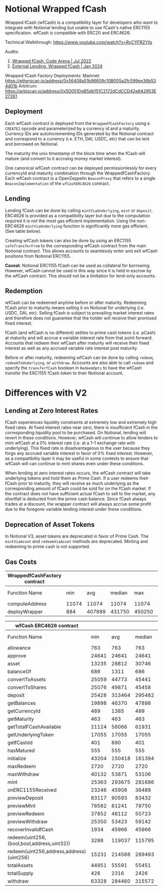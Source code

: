 # Notional Wrapped fCash

Wrapped fCash (wfCash) is a compatibility layer for developers who want to integrate with Notional lending but unable to use fCash's native ERC1155 specification. wfCash is compatible with ERC20 and ERC4626.

Technical Walkthrough: https://www.youtube.com/watch?v=RvCYFR2Yjls

Audits:
   1. [Wrapped fCash, Code Arena | Jul 2022](https://code4rena.com/reports/2022-06-notional-coop/)
   1. [External Lending, Wrapped fCash | Jan 2024](https://audits.sherlock.xyz/contests/142)

Wrapped fCash Factory Deployments:
   Mainnet: https://etherscan.io/address/0x56408a51b96609c10B005a2fc599ee36b534d01b
   Arbitrum: https://arbiscan.io/address/0x5D051DeB5db151C2172dCdCCD42e6A2953E27261

## Deployment

Each wfCash contract is deployed from the `WrappedfCashFactory` using a `CREATE2` opcode and parameterized by a currency id and a maturity. Currency IDs are autoincrementing IDs generated by the Notional contract and correspond to a currency (i.e. ETH, DAI, USDC, etc) that can be lent and borrowed on Notional.

The maturity the unix timestamp of the block time when the fCash will mature (and convert to it accruing money market interest).

One canonical wfCash contract can be deployed permissionlessly for every currencyId and maturity combination through the WrappedfCashFactory. Each wfCash contract is a OpenZeppelin `BeaconProxy` that refers to a single `BeaconImplementation` of the `wfCashERC4626` contract.

## Lending

Lending fCash can be done by calling `mintViaUnderlying`, `mint` or `deposit`. ERC4626 is provided as a compatibility layer but due to the computation required it is not the most gas efficient implementation. Using the non-ERC4626 `mintViaUnderlying` function is significantly more gas efficient. (See table below).

Creating wfCash tokens can also be done by using an ERC1155 `safeTransferFrom` to the corresponding wfCash contract from the main Notional contract. This allows accounts to seamlessly enter and exit wfCash positions from Notional ERC1155.

**Caveat**: Notional ERC1155 fCash can be used as collateral for borrowing. However, wfCash cannot be used in this way since it is held in escrow by the wfCash contract. This should not be a limitation for lend-only accounts.

## Redemption

wfCash can be redeemed anytime before or after maturity. Redeeming fCash prior to maturity means selling it on Notional for underlying (i.e. USDC, DAI, etc). Selling fCash is subject to prevailing market interest rates and therefore does not guarantee that the holder will receive their promised fixed interest.

fCash (and wfCash is no different) settles to prime cash tokens (i.e. pCash) at maturity and will accrue a variable interest rate from that point forward. Accounts that redeem their wfCash after maturity will receive their fixed interest as well as any accrued variable rate interest post maturity.

Before or after maturity, redeeming wfCash can be done by calling `redeem`, `redeemToUnderlying`, or `withdraw`. Accounts are also able to call `redeem` and specify the `transferfCash` boolean in `RedeemOpts` to have the wfCash transfer the ERC1155 fCash token to their Notional account.

# Differences with V2

## Lending at Zero Interest Rates

fCash experiences liquidity constraints at extremely low and extremely high fixed rates. At fixed interest rates near zero, there is insufficient fCash in the corresponding liquidity pool to be purchased. On Notional, lending will revert in these conditions. However, wfCash will continue to allow lenders to mint wfCash at a 0% interest rate (i.e. at a 1-1 exchange rate with underlying). This fixed rate is disadvantageous to the user because they forgo any accrued variable interest in favor of 0% fixed interest. However, as a compatibility layer it may be useful in some contexts to ensure that wfCash will can continue to mint shares even under these conditions.

When lending at zero interest rates occurs, the wfCash contract will take underlying tokens and hold them as Prime Cash. If a user redeems their fCash prior to maturity, they will receive as much underlying as the corresponding amount of fCash could be sold for on the fCash market. If the contract does not have sufficient actual fCash to sell to the market, any shortfall is deducted from the prime cash balance. Since fCash always trades at a discount, the wrapper contract will always accrue some profit due to the foregone variable lending interest under these conditions.

## Deprecation of Asset Tokens

In Notional V3, asset tokens are deprecated in favor of Prime Cash. The `mintViaAsset` and `redeemViaAsset` methods are deprecated. Minting and redeeming to prime cash is not supported.

## Gas Costs

| WrappedfCashFactory contract |       |        |        |        |         |
| ---------------------------- | ----- | ------ | ------ | ------ | ------- |
| Function Name                | min   | avg    | median | max    | # calls |
| computeAddress               | 11074 | 11074  | 11074  | 11074  | 2       |
| deployWrapper                | 884   | 407889 | 431750 | 450250 | 56      |

| wfCash ERC4626 contract                    |       |        |        |        |         |
| ------------------------------------------ | ----- | ------ | ------ | ------ | ------- |
| Function Name                              | min   | avg    | median | max    | # calls |
| allowance                                  | 763   | 763    | 763    | 763    | 2       |
| approve                                    | 24641 | 24641  | 24641  | 24641  | 2       |
| asset                                      | 13235 | 28812  | 30746  | 30746  | 272     |
| balanceOf                                  | 686   | 1311   | 686    | 2686   | 467     |
| convertToAssets                            | 25059 | 44773  | 45441  | 80861  | 8       |
| convertToShares                            | 25076 | 49871  | 45458  | 121531 | 8       |
| deposit                                    | 25428 | 313464 | 295482 | 527192 | 39      |
| getBalances                                | 19898 | 46370  | 47898  | 74700  | 106     |
| getCurrencyId                              | 489   | 1385   | 489    | 2489   | 203     |
| getMaturity                                | 463   | 463    | 463    | 463    | 136     |
| getTotalFCashAvailable                     | 21124 | 56066  | 61931  | 77476  | 18      |
| getUnderlyingToken                         | 17055 | 17055  | 17055  | 17055  | 90      |
| getfCashId                                 | 401   | 890    | 401    | 2401   | 368     |
| hasMatured                                 | 555   | 555    | 555    | 555    | 41      |
| initialize                                 | 43204 | 150418 | 161394 | 178984 | 55      |
| maxRedeem                                  | 2720  | 2720   | 2720   | 2720   | 42      |
| maxWithdraw                                | 40132 | 53871  | 53106  | 77969  | 45      |
| mint                                       | 25363 | 293675 | 281686 | 484406 | 110     |
| onERC1155Received                          | 23246 | 45908  | 36489  | 97089  | 49      |
| previewDeposit                             | 83117 | 90593  | 83432  | 140469 | 36      |
| previewMint                                | 78582 | 81241  | 78750  | 122054 | 34      |
| previewRedeem                              | 37852 | 48112  | 50723  | 75591  | 39      |
| previewWithdraw                            | 25350 | 53423  | 59142  | 84076  | 44      |
| recoverInvalidfCash                        | 1934  | 45966  | 45966  | 89998  | 2       |
| redeem(uint256,(bool,bool,address,uint32)) | 3288  | 119037 | 115795 | 225510 | 32      |
| redeem(uint256,address,address)(uint256)   | 15231 | 214588 | 269493 | 323160 | 45      |
| totalAssets                                | 44951 | 55591  | 55451  | 89560  | 92      |
| totalSupply                                | 426   | 2316   | 2426   | 2426   | 238     |
| withdraw                                   | 63328 | 284460 | 315572 | 395806 | 47      |
